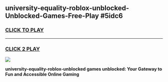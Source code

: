 
## university-equality-roblox-unblocked-Unblocked-Games-Free-Play #5idc6
<h3>
<a href="https://us.freeplayer.one?title=university-equality-roblox-unblocked&ref=9M">CLICK TO PLAY</a></h3>
<hr>

<h3>
<a href="https://us.freeplayer.one?title=university-equality-roblox-unblocked&ref=9M">CLICK 2 PLAY</a>
  
</h3>

<a href="https://us.freeplayer.one?title=university-equality-roblox-unblocked&ref=9M"><img src="https://clearcache.store/games.png"></a>


**university-equality-roblox-unblocked games unblocked: Your Gateway to Fun and Accessible Online Gaming**
